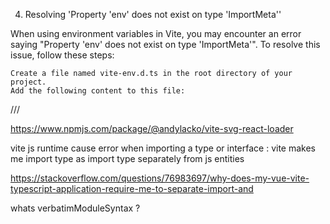 4. Resolving 'Property 'env' does not exist on type 'ImportMeta''

When using environment variables in Vite, you may encounter an error saying "Property 'env' does not exist on type 'ImportMeta'". To resolve this issue, follow these steps:

    Create a file named vite-env.d.ts in the root directory of your project.
    Add the following content to this file:

/// <reference types="vite/client" />

https://www.npmjs.com/package/@andylacko/vite-svg-react-loader

vite js runtime cause error when importing a type or interface :
vite makes me import type as import type separately from js entities

https://stackoverflow.com/questions/76983697/why-does-my-vue-vite-typescript-application-require-me-to-separate-import-and

whats verbatimModuleSyntax ?
